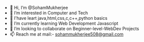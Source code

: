 - 👋 Hi, I’m @SohamMukherjee
- 👀 I’m interested in Computer and Tech
- 🌱 I'have leart java,html,css,c,c++,python basics
- 🌱 I’m currently learning Web Development Javascript
- 💞️ I’m looking to collaborate on Beginner-level-WebDev Projects
- 📫 Reach me at mail:- sohammukherjee508@gmail.com

<!---
Drag-neil/Drag-neil is a ✨ special ✨ repository because its `README.md` (this file) appears on your GitHub profile.
You can click the Preview link to take a look at your changes.
--->
